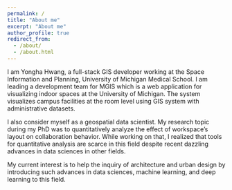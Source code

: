```yaml
---
permalink: /
title: "About me"
excerpt: "About me"
author_profile: true
redirect_from: 
  - /about/
  - /about.html
---
```


I am Yongha Hwang, a full-stack GIS developer working at the Space Information and Planning, University of Michigan Medical School. I am leading a development team for MGIS which is a web application for visualizing indoor spaces at the University of Michigan. The system visualizes campus facilities at the room level using GIS system with administrative datasets.

I also consider myself as a geospatial data scientist. My research topic during my PhD was to quantitatively analyze the effect of workspace’s layout on collaboration behavior. While working on that, I realized that tools for quantitative analysis are scarce in this field despite recent dazzling advances in data sciences in other fields. 

My current interest is to help the inquiry of architecture and urban design by introducing such advances in data sciences, machine learning, and deep learning to this field.

